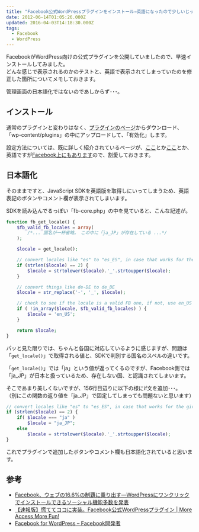 ```yaml
---
title: "Facebook公式WordPressプラグインをインストール→英語になったので少しいじってみた"
date: 2012-06-14T01:05:26.000Z
updated: 2016-04-03T14:18:30.000Z
tags: 
  - Facebook
  - WordPress
---
```


FacebookがWordPress向けの公式プラグインを公開していましたので、早速インストールしてみました。  
 どんな感じで表示されるのかのテストと、英語で表示されてしまっていたのを修正した箇所についてメモしておきます。

管理画面の日本語化ではないのであしからず･･･。


## インストール

通常のプラグインと変わりはなく、[プラグインのページ](http://wordpress.org/extend/plugins/facebook/)からダウンロード、「wp-content/plugins」の中にアップロードして、「有効化」します。

設定方法については、既に詳しく紹介されているページが、[ここ](http://jp.techcrunch.com/archives/20120612facebook-wordpress/)とか[ここ](http://www.landerblue.co.jp/blog/?p=3439)とか、英語ですが[Facebook上にもあります](http://developers.facebook.com/wordpress/)ので、割愛しておきます。


## 日本語化

そのままですと、JavaScript SDKを英語版を取得しにいってしまうため、英語表記のボタンやコメント欄が表示されてしまいます。

SDKを読み込んでるっぽい「fb-core.php」の中を見ていると、こんな記述が。

```php
function fb_get_locale() {
	$fb_valid_fb_locales = array(
		/*... 国名が一杯省略。　この中に「ja_JP」が存在している ...*/
	);

	$locale = get_locale();

	// convert locales like "es" to "es_ES", in case that works for the given locale (sometimes it does)
	if (strlen($locale) == 2) {
		$locale = strtolower($locale).'_'.strtoupper($locale);
	}

	// convert things like de-DE to de_DE
	$locale = str_replace('-', '_', $locale);

	// check to see if the locale is a valid FB one, if not, use en_US as a fallback
	if ( !in_array($locale, $fb_valid_fb_locales) ) {
		$locale = 'en_US';
	}

	return $locale;
}
```

パッと見た限りでは、ちゃんと各国に対応しているように感じますが、問題は「`get_locale()`」で取得される値と、SDKで判別する国名のスペルの違いです。

「`get_locale()`」では「ja」という値が返ってくるのですが、Facebook側では「ja_JP」が日本と扱っているため、存在しない国、と認識されてしまいます。

そこであまり美しくないですが、156行目辺りに以下の様にif文を追加･･･。  
 （別にこの関数の返り値を「ja_JP」で固定してしまっても問題ないと思います）

```php
// convert locales like "es" to "es_ES", in case that works for the given locale (sometimes it does)
if (strlen($locale) == 2) {
	if( $locale === "ja" )
		$locale = "ja_JP";
	else
		$locale = strtolower($locale).'_'.strtoupper($locale);
}
```

これでプラグインで追加したボタンやコメント欄も日本語化されていると思います。


## 参考

- [Facebook、ウェブの16.6%の制覇に乗り出す―WordPressにワンクリックでインストールできるソーシャル機能多数を発表](http://jp.techcrunch.com/archives/20120612facebook-wordpress/)
- [【速報版】慌ててココに実装。Facebook公式WordPressプラグイン | More Access,More Fun!](http://www.landerblue.co.jp/blog/?p=3439)
- [Facebook for WordPress – Facebook開発者](http://developers.facebook.com/wordpress/)